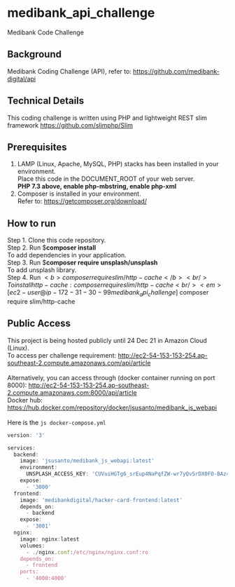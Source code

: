 # medibank_api_challenge
Medibank Code Challenge

## Background
Medibank Coding Challenge (API), refer to: https://github.com/medibank-digital/api

## Technical Details
This coding challenge is written using PHP and lightweight REST slim framework https://github.com/slimphp/Slim

## Prerequisites
1. LAMP (Linux, Apache, MySQL, PHP) stacks has been installed in your environment. <br/>
   Place this code in the DOCUMENT_ROOT of your web server. <br/>
   <b>PHP 7.3 above, enable php-mbstring, enable php-xml</b>
2. Composer is installed in your environment. <br/>
   Refer to: https://getcomposer.org/download/

## How to run
Step 1. Clone this code repository. <br/>
Step 2. Run $<b>composer install</b> <br/> To add dependencies in your application. <br/>
Step 3. Run $<b>composer require unsplash/unsplash</b> <br/> To add unsplash library. <br/>
Step 4. Run $<b> composer require slim/http-cache</b> <br/> To install http-cache : composer require slim/http-cache <br/>
<em>[ec2-user@ip-172-31-30-99 medibank_api_challenge]$ composer require slim/http-cache</em>

## Public Access
This project is being hosted publicly until 24 Dec 21 in Amazon Cloud (Linux). <br/>
To access per challenge requirement: http://ec2-54-153-153-254.ap-southeast-2.compute.amazonaws.com/api/article
<br/><br/>
Alternatively, you can access through (docker container running on port 8000): http://ec2-54-153-153-254.ap-southeast-2.compute.amazonaws.com:8000/api/article <br/>
Docker hub: https://hub.docker.com/repository/docker/jsusanto/medibank_js_webapi <br/>
<br/>
Here is the ```js docker-compose.yml ```

```js
version: '3'

services:
  backend:
    image: 'jsusanto/medibank_js_webapi:latest'
    environment:
      UNSPLASH_ACCESS_KEY: 'CUVuiHGTg6_srEup4NaPqfZW-wr7yQvSrDX0FO-BAz4'
    expose:
      - '3000'
  frontend:
    image: 'medibankdigital/hacker-card-frontend:latest'
    depends_on:
      - backend
    expose:
      - '3001'
  nginx:
    image: nginx:latest
    volumes:
      - ./nginx.conf:/etc/nginx/nginx.conf:ro
    depends_on:
      - frontend
    ports:
      - '4000:4000'
```
